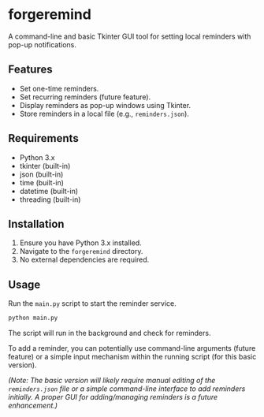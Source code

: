 # forgeremind

A command-line and basic Tkinter GUI tool for setting local reminders with pop-up notifications.

## Features

- Set one-time reminders.
- Set recurring reminders (future feature).
- Display reminders as pop-up windows using Tkinter.
- Store reminders in a local file (e.g., `reminders.json`).

## Requirements

- Python 3.x
- tkinter (built-in)
- json (built-in)
- time (built-in)
- datetime (built-in)
- threading (built-in)

## Installation

1. Ensure you have Python 3.x installed.
2. Navigate to the `forgeremind` directory.
3. No external dependencies are required.

## Usage

Run the `main.py` script to start the reminder service.

```bash
python main.py
```

The script will run in the background and check for reminders.

To add a reminder, you can potentially use command-line arguments (future feature) or a simple input mechanism within the running script (for this basic version).

*(Note: The basic version will likely require manual editing of the `reminders.json` file or a simple command-line interface to add reminders initially. A proper GUI for adding/managing reminders is a future enhancement.)*